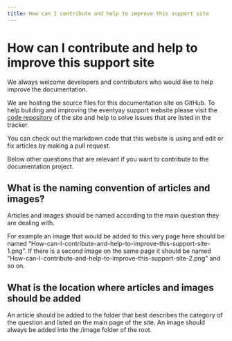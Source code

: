 ```yaml
---
title: How can I contribute and help to improve this support site
---
```


# How can I contribute and help to improve this support site

We always welcome developers and contributors who would like to help improve the documentation. 

We are hosting the source files for this documentation site on GitHub. To help building and improving the eventyay support website please visit the [code repository](https://github.com/fossasia/support.eventyay.com) of the site and help to solve issues that are listed in the tracker. 

You can check out the markdown code that this website is using and edit or fix articles by making a pull request.

Below other questions that are relevant if you want to contribute to the documentation project.


## What is the naming convention of articles and images?

Articles and images should be named according to the main question they are dealing with.

For example an image that would be added to this very page here should be named “How-can-I-contribute-and-help-to-improve-this-support-site-1.png”. If there is a second image on the same page it should be named “How-can-I-contribute-and-help-to-improve-this-support-site-2.png” and so on.


## What is the location where articles and images should be added

An article should be added to the folder that best describes the category of the question and listed on the main page of the site. An image should always be added into the /image folder of the root.
